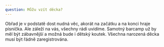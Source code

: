 ```yaml
---
question: Můžu vzít děcka?
---
```

Obřad je v podstatě dost nudná věc, akorát na začátku a na konci hraje písnička. Ale záleží na vás, všechny rádi uvidíme. Samotný barcamp už by měl být zábavnější a možná bude i dětský koutek. Všechna narozená děcka musí být řádně zaregistrována.